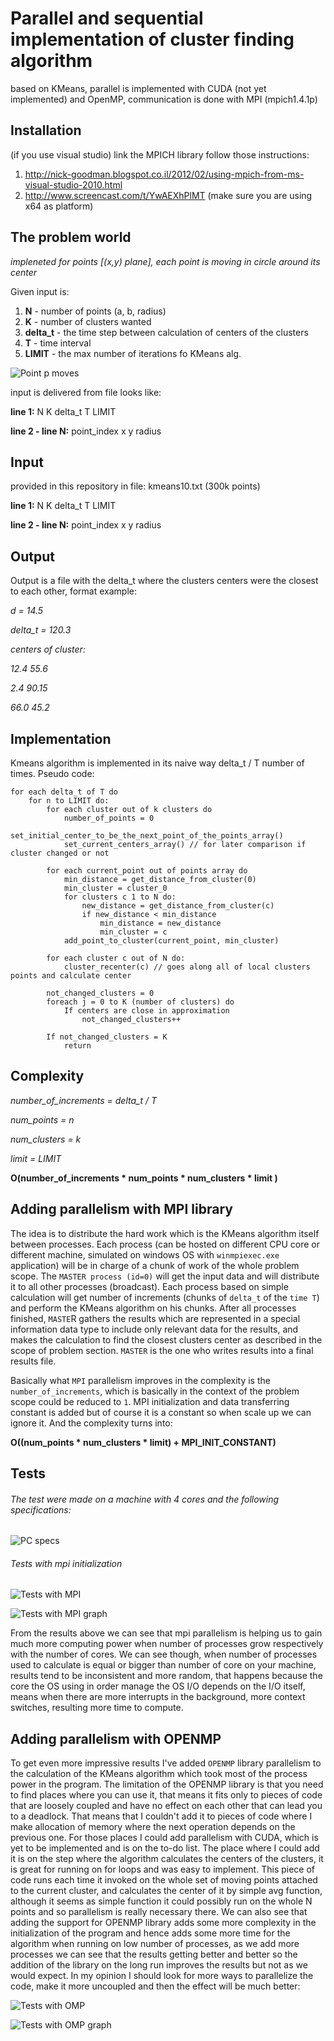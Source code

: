 # Parallel and sequential implementation of cluster finding algorithm
based on KMeans, parallel is implemented with CUDA (not yet implemented) and OpenMP,
communication is done with MPI (mpich1.4.1p)

## Installation
(if you use visual studio) link the MPICH library follow those instructions:
1. http://nick-goodman.blogspot.co.il/2012/02/using-mpich-from-ms-visual-studio-2010.html
2. http://www.screencast.com/t/YwAEXhPlMT (make sure you are using x64 as platform)

## The problem world
*impleneted for points [(x,y) plane], each point is moving in circle around its center*

Given input is:

1. **N** - number of points (a, b, radius)
2. **K** - number of clusters wanted
2. **delta_t** - the time step between calculation of centers of the clusters
3. **T** - time interval
4. **LIMIT** - the max number of iterations fo KMeans alg.

![Point p moves](https://s18.postimg.org/jdsa8btah/2016_10_19_1119.png)

input is delivered from file looks like:

**line 1:** N K delta_t T LIMIT

**line 2 - line N:** point_index x y radius

## Input
provided in this repository in file: kmeans10.txt (300k points)

**line 1:** N K delta_t T LIMIT

**line 2 - line N:** point_index x y radius

## Output
Output is a file with the delta_t where the clusters centers were the closest to each other, format
example:

*d = 14.5*

*delta_t = 120.3*

*centers of cluster:*

*12.4 55.6*

*2.4 90.15*

*66.0 45.2*

## Implementation
Kmeans algorithm is implemented in its naive way delta_t / T number of times. Pseudo code:

```
for each delta_t of T do
	for n to LIMIT do:
		for each cluster out of k clusters do
			number_of_points = 0
			set_initial_center_to_be_the_next_point_of_the_points_array()
			set_current_centers_array() // for later comparison if cluster changed or not

		for each current_point out of points array do
			min_distance = get_distance_from_cluster(0)
			min_cluster = cluster_0
			for clusters c 1 to N do:
				new_distance = get_distance_from_cluster(c)
				if new_distance < min_distance
					min_distance = new_distance
					min_cluster = c
			add_point_to_cluster(current_point, min_cluster)

		for each cluster c out of N do:
			cluster_recenter(c) // goes along all of local clusters points and calculate center

		not_changed_clusters = 0 
		foreach j = 0 to K (number of clusters) do
			If centers are close in approximation
				not_changed_clusters++

		If not_changed_clusters = K
			return
```

## Complexity
*number_of_increments = delta_t / T*

*num_points = n*

*num_clusters = k*

*limit = LIMIT*

**O(number_of_increments * num_points * num_clusters * limit )**

## Adding parallelism with MPI library

The idea is to distribute the hard work which is the KMeans algorithm itself between processes. 
Each process (can be hosted on different CPU core or different machine, simulated on windows 
OS with `winmpiexec.exe` application) will be in charge of a chunk of work of the whole problem scope. 
The `MASTER process (id=0)` will get the input data and will distribute it to all other processes (broadcast). 
Each process based on simple calculation will get number of increments (chunks of `delta_t` of the `time T`) 
and perform the KMeans algorithm on his chunks. After all processes finished, `MASTE`R gathers the results
which are represented in a special information data type to include only relevant data for the results, 
and makes the calculation to find the closest clusters center as described in the scope of problem section. 
`MASTER` is the one who writes results into a final results file.

Basically what `MPI` parallelism improves in the complexity is the `number_of_increments`, which is basically 
in the context of the problem scope could be reduced to `1`. MPI initialization and data transferring constant 
is added but of course it is a constant so when scale up we can ignore it. And the complexity turns into:

**O((num_points * num_clusters * limit) + MPI_INIT_CONSTANT)**

## Tests
###### The test were made on a machine with 4 cores and the following specifications:
![PC specs](https://content.screencast.com/users/dimagimburg/folders/Jing/media/bee32bc0-59b1-47d8-8b33-57fecaf2f105/2017-05-06_1048.png)

###### Tests with mpi initialization 
![Tests with MPI](https://content.screencast.com/users/dimagimburg/folders/Jing/media/851581d7-b100-4dbe-a66e-375e7f942e91/2017-05-06_1050.png)

![Tests with MPI graph](https://content.screencast.com/users/dimagimburg/folders/Jing/media/789e1727-8055-4001-981d-c74e85b83d7b/2017-05-06_1051.png)

From the results above we can see that mpi parallelism is helping us to gain much more computing power when number of processes grow respectively with the number of cores.
We can see though, when number of processes used to calculate is equal or bigger than number of core on your machine, 
results tend to be inconsistent and more random, that happens because the core the OS using in order manage the OS I/O 
depends on the I/O itself, means when there are more interrupts in the background, more context switches, resulting 
more time to compute.

## Adding parallelism with OPENMP

To get even more impressive results I've added `OPENMP` library parallelism to the calculation of the KMeans algorithm 
which took most of the process power in the program. The limitation of the OPENMP library is that you need to find 
places where you can use it, that means it fits only to pieces of code that are loosely coupled and have no effect 
on each other that can lead you to a deadlock. That means that I couldn't add it to pieces of code where I make 
allocation of memory where the next operation depends on the previous one. For those places I could add parallelism 
with CUDA, which is yet to be implemented and is on the to-do list. The place where I could add it is on the step where 
the algorithm calculates the centers of the clusters, it is great for running on for loops and was easy to implement. 
This piece of code runs each time it invoked on the whole set of moving points attached to the current cluster, and 
calculates the center of it by simple avg function, although it seems as simple function it could possibly run on the 
whole N points and so parallelism is really necessary there. We can also see that adding the support for OPENMP library 
adds some more complexity in the initialization of the program and hence adds some more time for the algorithm when 
running on low number of processes, as we add more processes we can see that the results getting better and better so 
the addition of the library on the long run improves the results but not as we would expect. In my opinion I should look 
for more ways to parallelize the code, make it more uncoupled and then the effect will be much better:

![Tests with OMP](https://content.screencast.com/users/dimagimburg/folders/Jing/media/5f143972-af55-4d2e-b385-d740dd96b139/2017-05-06_1055.png)

![Tests with OMP graph](https://content.screencast.com/users/dimagimburg/folders/Jing/media/271baed0-860c-4f00-8c2f-dd45b14187ef/2017-05-06_1056.png)
